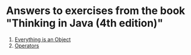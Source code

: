 # Answers to exercises from the book "Thinking in Java (4th edition)"

1. [Everything is an Object](object)
2. [Operators](operators)